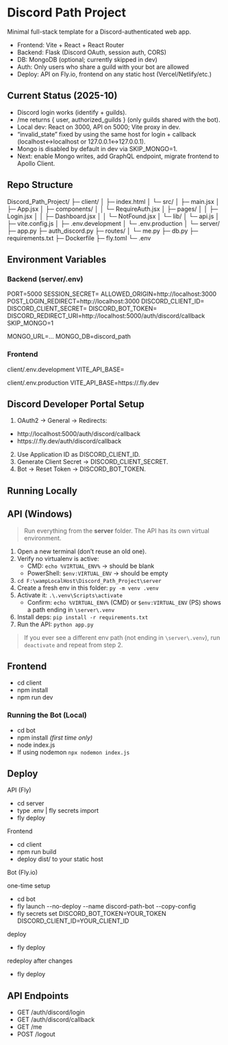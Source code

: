 # Discord Path Project

Minimal full-stack template for a Discord-authenticated web app.

- Frontend: Vite + React + React Router
- Backend: Flask (Discord OAuth, session auth, CORS)
- DB: MongoDB (optional; currently skipped in dev)
- Auth: Only users who share a guild with your bot are allowed
- Deploy: API on Fly.io, frontend on any static host (Vercel/Netlify/etc.)

## Current Status (2025-10)

- Discord login works (identify + guilds).
- /me returns { user, authorized_guilds } (only guilds shared with the bot).
- Local dev: React on 3000, API on 5000; Vite proxy in dev.
- “invalid_state” fixed by using the same host for login + callback (localhost↔localhost or 127.0.0.1↔127.0.0.1).
- Mongo is disabled by default in dev via SKIP_MONGO=1.
- Next: enable Mongo writes, add GraphQL endpoint, migrate frontend to Apollo Client.

## Repo Structure

Discord_Path_Project/
├─ client/
│ ├─ index.html
│ └─ src/
│ ├─ main.jsx
│ ├─ App.jsx
│ ├─ components/
│ │ └─ RequireAuth.jsx
│ ├─ pages/
│ │ ├─ Login.jsx
│ │ ├─ Dashboard.jsx
│ │ └─ NotFound.jsx
│ └─ lib/
│ └─ api.js
│ ├─ vite.config.js
│ ├─ .env.development
│ └─ .env.production
│
└─ server/
├─ app.py
├─ auth_discord.py
├─ routes/
│ └─ me.py
├─ db.py
├─ requirements.txt
├─ Dockerfile
├─ fly.toml
└─ .env

## Environment Variables

### Backend (server/.env)

PORT=5000
SESSION_SECRET=<random>
ALLOWED_ORIGIN=http://localhost:3000
POST_LOGIN_REDIRECT=http://localhost:3000
DISCORD_CLIENT_ID=<Application ID>
DISCORD_CLIENT_SECRET=<Client Secret>
DISCORD_BOT_TOKEN=<Bot Token>
DISCORD_REDIRECT_URI=http://localhost:5000/auth/discord/callback
SKIP_MONGO=1

MONGO_URL=...
MONGO_DB=discord_path

### Frontend

client/.env.development
VITE_API_BASE=

client/.env.production
VITE_API_BASE=https://<your-api-app>.fly.dev

## Discord Developer Portal Setup

1. OAuth2 → General → Redirects:

- http://localhost:5000/auth/discord/callback
- https://<your-api-app>.fly.dev/auth/discord/callback

2. Use Application ID as DISCORD_CLIENT_ID.
3. Generate Client Secret → DISCORD_CLIENT_SECRET.
4. Bot → Reset Token → DISCORD_BOT_TOKEN.

## Running Locally

## API (Windows)

> Run everything from the **server** folder. The API has its own virtual environment.

1. Open a new terminal (don’t reuse an old one).
2. Verify no virtualenv is active:
   - CMD: `echo %VIRTUAL_ENV%` → should be blank
   - PowerShell: `$env:VIRTUAL_ENV` → should be empty
3. `cd F:\wampLocalHost\Discord_Path_Project\server`
4. Create a fresh env in this folder: `py -m venv .venv`
5. Activate it: `.\.venv\Scripts\activate`
   - Confirm: `echo %VIRTUAL_ENV%` (CMD) or `$env:VIRTUAL_ENV` (PS) shows a path ending in `\server\.venv`
6. Install deps: `pip install -r requirements.txt`
7. Run the API: `python app.py`

> If you ever see a different env path (not ending in `\server\.venv`), run `deactivate` and repeat from step 2.

## Frontend

- cd client
- npm install
- npm run dev

### Running the Bot (Local)

- cd bot
- npm install _(first time only)_
- node index.js
- If using nodemon `npx nodemon index.js`

## Deploy

API (Fly)

- cd server
- type .env | fly secrets import
- fly deploy

Frontend

- cd client
- npm run build
- deploy dist/ to your static host

Bot (Fly.io)

one-time setup

- cd bot
- fly launch --no-deploy --name discord-path-bot --copy-config
- fly secrets set DISCORD_BOT_TOKEN=YOUR_TOKEN DISCORD_CLIENT_ID=YOUR_CLIENT_ID

deploy

- fly deploy

redeploy after changes

- fly deploy

## API Endpoints

- GET /auth/discord/login
- GET /auth/discord/callback
- GET /me
- POST /logout

